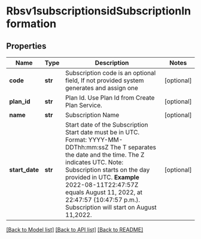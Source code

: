 # Rbsv1subscriptionsidSubscriptionInformation

## Properties
Name | Type | Description | Notes
------------ | ------------- | ------------- | -------------
**code** | **str** | Subscription code is an optional field, If not provided system generates and assign one  | [optional] 
**plan_id** | **str** | Plan Id. Use Plan Id from Create Plan Service.  | [optional] 
**name** | **str** | Subscription Name  | [optional] 
**start_date** | **str** | Start date of the Subscription  Start date must be in UTC. Format: YYYY-MM-DDThh:mm:ssZ The T separates the date and the time. The Z indicates UTC.  Note: Subscription starts on the day provided in UTC.  **Example** 2022-08-11T22:47:57Z equals August 11, 2022, at 22:47:57 (10:47:57 p.m.). Subscription will start on August 11,2022.  | [optional] 

[[Back to Model list]](../README.md#documentation-for-models) [[Back to API list]](../README.md#documentation-for-api-endpoints) [[Back to README]](../README.md)


